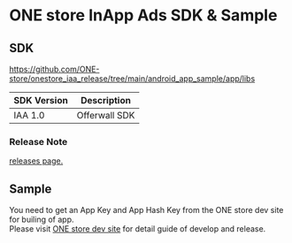 # ONE store InApp Ads SDK & Sample


## SDK

https://github.com/ONE-store/onestore_iaa_release/tree/main/android_app_sample/app/libs

|SDK Version|Description|
|-----|-----|
|IAA 1.0| Offerwall SDK |

### Release Note
[releases page.](https://github.com/ONE-store/onestore_iaa_release/releases)

## Sample

You need to get an App Key and App Hash Key from the ONE store dev site for builing of app. <br>
Please visit [ONE store dev site](https://dev.onestore.co.kr) for detail guide of develop and release.



